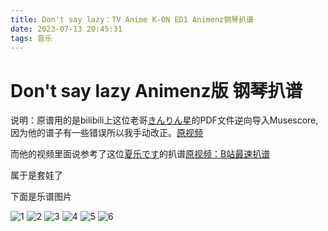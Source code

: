```yaml
---
title: Don't say lazy：TV Anime K-ON ED1 Animenz钢琴扒谱
date: 2023-07-13 20:45:31
tags: 音乐
---
```



# Don't say lazy  Animenz版 钢琴扒谱

说明：原谱用的是bilibili上这位老哥[きんりん星](https://space.bilibili.com/417273937?spm_id_from=333.337.0.0)的PDF文件逆向导入Musescore, 因为他的谱子有一些错误所以我手动改正。[原视频](https://www.bilibili.com/video/BV12t4y117PA/?spm_id_from=333.999.0.0&vd_source=4663f9a4c778e1a074fa26b38bf7f76b)


而他的视频里面说参考了这位[夏乐です](https://space.bilibili.com/44925790)的扒谱[原视频：B站最速扒谱](https://www.bilibili.com/video/BV1tC4y1W7ib/?spm_id_from=333.788.recommend_more_video.0&vd_source=4663f9a4c778e1a074fa26b38bf7f76b)

属于是套娃了



下面是乐谱图片

![1](1.svg)
![2](2.svg)
![3](3.svg)
![4](4.svg)
![5](5.svg)
![6](6.svg)
